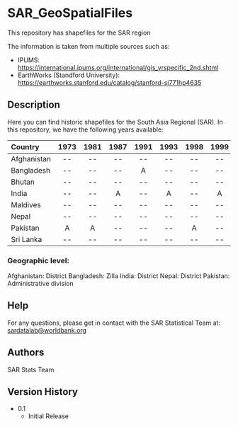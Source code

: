 # SAR_GeoSpatialFiles
This repository has shapefiles for the SAR region

The information is taken from multiple sources such as:
* IPUMS: https://international.ipums.org/international/gis_yrspecific_2nd.shtml
* EarthWorks (Standford University): https://earthworks.stanford.edu/catalog/stanford-sj771hp4635


## Description
Here you can find historic shapefiles for the South Asia Regional (SAR). 
In this repository, we have the following years available:


| Country      | 1973   | 1981  | 1987  | 1991   | 1993      | 1998  | 1999      | 2001    |   2004  | 2009  |2011    | 2012   | 2015   | 2016  |
| :----        | :----: | :----:| :----: | :----:  |  :----:  | :----: | :----:   | :----: | :----: | :----: | :----: | :----: | :----: | :----: | 
| Afghanistan  |   --   | --    | --    | --      | --       | --     | --       | --       | --    | --     |A       | A      | --     | -- |
| Bangladesh   |   --   | --    | --    | A      | --       | --     | --       |  --      | --     | --     | A      | --     | --     |  A |
| Bhutan       |   --   | --    | --    | --      | --       | --     | --       |  --     |  --    | --     |--      | --     | A      | -- |
| India        |   --   | --    | A    | --      | A         | --     | A       |  --      |  A     | A      | --     |--      | --     | -- |
| Maldives     |   --   | --    | --    | --      | --       | --     | --       |  --     |  --    | --     | --     |--      | A      | -- |
| Nepal        |   --   | --    | --    | --      | --       | --     | --       |  A      |  --    |--      |A       |--      | --     | -- |
| Pakistan     |   A    | A     | --    | --      | --       | A     | --       |  --      |  --    |--      |--      |--      | --     | -- |
| Sri Lanka    |   --   | --    | --    | --      | --       | --     | --       |  --     |  --    |--      |--      |--      | A      | -- |

### Geographic level:
Afghanistan: District
Bangladesh:  Zilla
India:       District
Nepal:       District
Pakistan:    Administrative division

## Help
For any questions, please get in contact with the SAR Statistical Team at: sardatalab@worldbank.org

## Authors
SAR Stats Team

## Version History
* 0.1
    * Initial Release
